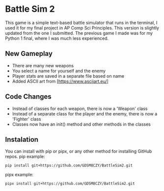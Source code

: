 # Battle Sim 2
This game is a simple text-based battle simulator that runs in the terminal, I used it for my final project in AP Comp Sci Principles. This version is slightly updated from the one I submitted. The previous game I made was for my Python 1 final, where I was much less experienced.

## New Gameplay
- There are many new weapons
- You select a name for yourself and the enemy
- Player stats are saved in a separate file based on name
- Added ASCII art from [https://www.asciiart.eu/]

## Code Changes
- Instead of classes for each weapon, there is now a 'Weapon' class
- Instead of a separate class for the player and the enemy, there is now a 'Fighter' class
- Classes now have an init() method and other methods in the classes

## Instalation
You can install with pip or pipx, or any other method for installing GitHub repos.
pip example:
```terminal
pip install git+https://github.com/GDSM8CZY/BattleSim2.git
```
pipx example:
```terminal
pipx install git+https://github.com/GDSM8CZY/BattleSim2.git
```
